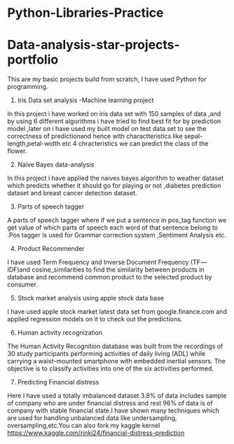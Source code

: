 # Python-Libraries-Practice
# Data-analysis-star-projects-portfolio
This are my basic projects build from scratch, I have used Python for programming.

1) Iris Data set analysis -Machine learning project

 In this project i have worked on iris data set with 150 samples of data ,and by using 6 different algorithms i have tried to find best fit for by prediction model ,later on i have used my built model on test data set to see the correctness of predictionand hence with charactteristics like sepal-length,petal-width etc 4 chracteristics we can predict the class of the flower.
 
2) Naive Bayes data-analysis

In this project i have applied the naives bayes algorithm to weather dataset which predicts whether it should go for playing or not ,diabetes prediction dataset and breast cancer detection dataset.

3) Parts of speech tagger

A parts of speech tagger where if we put a sentence in pos_tag function we get value of which parts of speech each word of that sentence belong to .Pos tagger is used for Grammar correction system ,Sentiment Analysis etc.

4) Product Recommender

I have used Term Frequency and Inverse Document Frequency (TF — IDF)and cosine_similarities to find the similarity between products in database and recommend common product to the selected product by consumer.

5) Stock market analysis using apple stock data  base

I have used apple stock market latest data set from google.finance.com and applied regression models on it to check out the predictions.

6) Human activity recognization 

The Human Activity Recognition database was built from the recordings of 30 study participants performing activities of daily living (ADL) while carrying a waist-mounted smartphone with embedded inertial sensors. The objective is to classify activities into one of the six activities performed.

7) Predicting Financial distress

Here I  have used a totally imbalanced dataset 3.8% of data includes sample of company who are under financial distress and rest 96% of data is of company with stable financial state.I have shown many techniques which are used for handling unbalanced data like undersampling, oversampling,etc.You can also fork my kaggle kernel https://www.kaggle.com/rinki24/financial-distress-prediction
